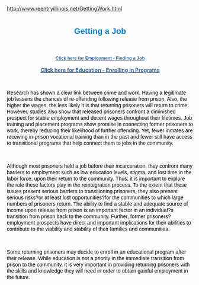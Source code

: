 http://www.reentryillinois.net/GettingWork.html
<H1 style="TEXT-ALIGN: center"><SPAN style="FONT-SIZE: 22px; COLOR: rgb(0,128,192); LINE-HEIGHT: 27px"><SPAN style="FONT-FAMILY: Arial,Helvetica,sans-serif">Getting a Job</SPAN></SPAN></H1>
<P>&nbsp;</P>
<P style="TEXT-ALIGN: center"><SPAN style="FONT-SIZE: 10pt; FONT-FAMILY: Arial"><SPAN style="FONT-SIZE: 16px; COLOR: rgb(0,0,0)"><SPAN><SPAN style="FONT-SIZE: 14px; LINE-HEIGHT: 17px"><A href="employment.html"><SPAN class=WEBON_COLOR style="COLOR: rgb(51,102,153)"><STRONG><SPAN class=WEBON_SIZE style="FONT-SIZE: 12px">Click here for Employment - Finding a Job</SPAN></STRONG></SPAN></A><SPAN class=WEBON_COLOR style="COLOR: rgb(51,102,153)"><STRONG></STRONG></SPAN></SPAN></SPAN></SPAN></SPAN><A href="education.html"><SPAN class=WEBON_COLOR style="COLOR: rgb(51,102,153)"><STRONG><SPAN class=WEBON_SIZE style="FONT-SIZE: 12px"> </SPAN><BR></STRONG></SPAN></A></P>
<P style="TEXT-ALIGN: center"><A href="education.html"><SPAN class=WEBON_COLOR style="COLOR: rgb(51,102,153)"><STRONG>Click here for Education - Enrolling in&nbsp;Programs</STRONG></SPAN></A> <BR></P>
<P style="TEXT-ALIGN: center"><BR></P><SPAN style="FONT-SIZE: 10pt; FONT-FAMILY: Arial"><SPAN style="FONT-SIZE: 16px; COLOR: rgb(0,0,0)"><SPAN><SPAN style="FONT-SIZE: 14px; LINE-HEIGHT: 17px"><SPAN class=WEBON_COLOR style="COLOR: rgb(51,102,153)"><STRONG></STRONG></SPAN></SPAN></SPAN></SPAN></SPAN>
<P><SPAN><SPAN style="FONT-SIZE: 10px; LINE-HEIGHT: 12px"><SPAN style="FONT-FAMILY: Arial"><SPAN style="COLOR: rgb(0,0,0)"><SPAN style="FONT-SIZE: 12px; LINE-HEIGHT: 15px"><SPAN style="FONT-SIZE: 14px; FONT-FAMILY: Arial,Helvetica,sans-serif; LINE-HEIGHT: 17px">Research has shown a clear link between crime and work. Having a legitimate job lessens the chances of re-offending following release from prison. Also, the higher the wages, the less likely it is that returning prisoners will return to crime. However, studies also show that released prisoners confront a diminished prospect for stable employment and decent wages throughout their lifetimes. Job training and placement programs show promise in connecting former prisoners to work, thereby reducing their likelihood of further offending. Yet, fewer inmates are receiving in-prison vocational training than in the past and fewer still have access to transitional programs that help connect them to jobs in the community.</SPAN></SPAN></SPAN></SPAN><BR></SPAN></SPAN></P>
<P></P>
<P>&nbsp; <BR></P>
<P></P>
<P class=MsoNormal style="MARGIN: 0in 0in 0pt"><SPAN style="FONT-SIZE: 10pt; FONT-FAMILY: Arial"><SPAN style="FONT-SIZE: 16px; COLOR: rgb(0,0,0)"><SPAN><SPAN style="FONT-SIZE: 14px; LINE-HEIGHT: 17px">Although most prisoners held a job before their incarceration, they confront many barriers to employment such as low education levels, stigma, and lost time in the labor force, upon their return to the community. Thus, it is important to explore the role these factors play in the reintegration process. To the extent that these issues present serious barriers to transitioning prisoners, they also present serious risks?or at least lost opportunities?for the communities to which large numbers of prisoners return. The ability to find a stable and adequate source of income upon release from prison is an important factor in an individual?s transition from prison back to the community. Further, former prisoners? employment prospects have direct and important implications for their abilities to contribute to the viability and stability of their families and communities.</SPAN></SPAN></SPAN></SPAN><BR></P>
<P></P>
<P>&nbsp; <BR></P>
<P></P>
<P><SPAN style="FONT-SIZE: 10pt; FONT-FAMILY: Arial"><SPAN style="FONT-SIZE: 16px; COLOR: rgb(0,0,0)"><SPAN><SPAN style="FONT-SIZE: 14px; LINE-HEIGHT: 17px">Some returning prisoners may decide to enroll in an educational program after their release. While education is not a priority in the immediate transition from prison to the community, it is very important in&nbsp;providing returning prisoners with the&nbsp;skills and knowledge&nbsp;they will need in order&nbsp;to obtain&nbsp;gainful employment in the future. </SPAN></SPAN></SPAN></SPAN><BR></P>
<P></P>
<P style="TEXT-ALIGN: center">&nbsp; <BR><BR></P>
<P></P>
<DIV class=clr></DIV>
